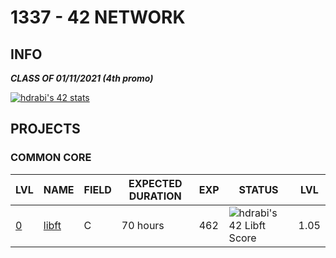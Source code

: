 # 1337 - 42 NETWORK

## INFO
***CLASS OF 01/11/2021 (4th promo)***

[![hdrabi's 42 stats](https://badge42.herokuapp.com/api/stats/hdrabi)](https://github.com/chaosreaper)

## PROJECTS

### COMMON CORE

| LVL  | NAME | FIELD | EXPECTED DURATION | EXP | STATUS | LVL |
| --- | --- | --- | --- | --- | --- | --- |
| [0](./LVL0/libft.pdf) | [libft](./LVL0/libft) | C | 70 hours | 462 | ![hdrabi's 42 Libft Score](https://badge42.herokuapp.com/api/project/hdrabi/Libft) | 1.05 |

